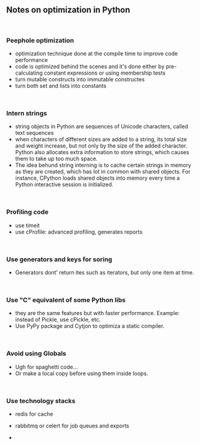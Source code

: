 ## Notes on optimization in Python

<br>

### Peephole optimization

* optimization technique done at the compile time to improve code performance
* code is optimized behind the scenes and it's done either by pre-calculating constant expressions or using membership tests
* turn mutable constructs into immutable constructes
* turn both set and lists into constants

<br>

### Intern strings

* string objects in Python are sequences of Unicode characters, called text sequences
* when characters of different sizes are added to a string, its total size and weight increase, but not only by the size of the added character. Python also allocates extra information to store strings, which causes them to take up too much space.
* The idea behund string interning is to cache certain strings in memory as they are created, which has lot in common with shared objects. For instance, CPython loads shared objects into memory every time a Python interactive session is initialized.

<br>

### Profiling code

* use timeit
* use cProfile: advanced profiling, generates reports


<br>

### Use generators and keys for soring
 
- Generators dont' return ites such as iterators, but only one item at time.


<br>

### Use "C" equivalent of some Python libs

* they are the same features but with faster performance. Example: instead of Pickle, use cPickle, etc.
* Use PyPy package and Cytjon to optimiza a static compiler.


<br>


### Avoid using  Globals

* Ugh for spaghetti code...
* Or make a local copy before using them inside loops.


<br>

### Use technology stacks

* redis for cache
* rabbitmq or celert for job queues and exports








* 



